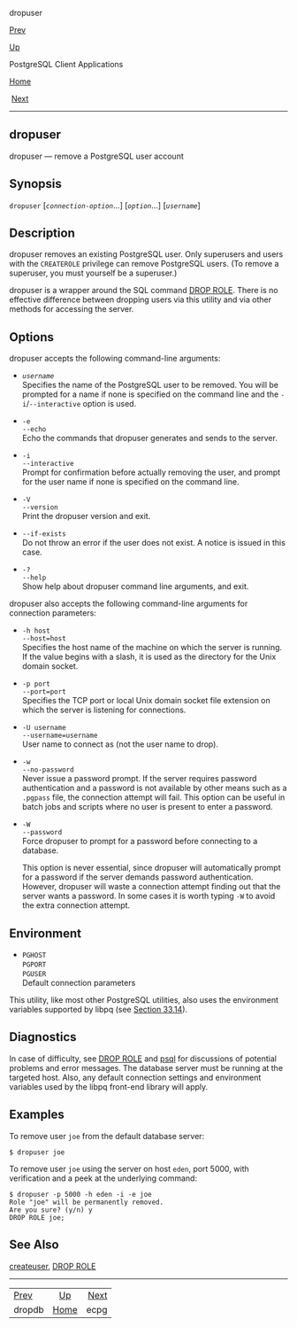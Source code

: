 <div class="navheader" data-xmlns="http://www.w3.org/TR/xhtml1/transitional">

<span class="application" data-xmlns="http://www.w3.org/1999/xhtml">dropuser</span>

</div>

[Prev](app-dropdb.html "dropdb") 

[Up](reference-client.html "PostgreSQL Client Applications")

PostgreSQL Client
Applications

[Home](index.html "PostgreSQL 10.3 Documentation")

 [Next](app-ecpg.html "ecpg")

-----

<div id="APP-DROPUSER" class="refentry">

<div class="titlepage">

</div>

<span id="id-1.9.4.7.1" class="indexterm"></span>

<div class="refnamediv">

## <span class="refentrytitle"><span class="application">dropuser</span></span>

dropuser — remove a <span class="productname">PostgreSQL</span> user
account

</div>

<div class="refsynopsisdiv">

## Synopsis

<div class="cmdsynopsis">

`dropuser` \[*`connection-option`*...\] \[*`option`*...\]
\[*`username`*\]

</div>

</div>

<div id="id-1.9.4.7.5" class="refsect1">

## Description

<span class="application">dropuser</span> removes an existing
<span class="productname">PostgreSQL</span> user. Only superusers and
users with the `CREATEROLE` privilege can remove
<span class="productname">PostgreSQL</span> users. (To remove a
superuser, you must yourself be a superuser.)

<span class="application">dropuser</span> is a wrapper around the SQL
command [<span class="refentrytitle">DROP
ROLE</span>](sql-droprole.html "DROP ROLE"). There is no effective
difference between dropping users via this utility and via other methods
for accessing the server.

</div>

<div id="id-1.9.4.7.6" class="refsect1">

## Options

<span class="application">dropuser</span> accepts the following
command-line arguments:

<div class="variablelist">

  - <span class="term">*`username`*</span>  
    Specifies the name of the
    <span class="productname">PostgreSQL</span> user to be removed. You
    will be prompted for a name if none is specified on the command line
    and the `-i`/`--interactive` option is used.

  - <span class="term">`-e`  
    </span><span class="term">`--echo`</span>  
    Echo the commands that <span class="application">dropuser</span>
    generates and sends to the server.

  - <span class="term">`-i`  
    </span><span class="term">`--interactive`</span>  
    Prompt for confirmation before actually removing the user, and
    prompt for the user name if none is specified on the command line.

  - <span class="term">`-V`  
    </span><span class="term">`--version`</span>  
    Print the <span class="application">dropuser</span> version and
    exit.

  - <span class="term">`--if-exists`</span>  
    Do not throw an error if the user does not exist. A notice is issued
    in this case.

  - <span class="term">`-?`  
    </span><span class="term">`--help`</span>  
    Show help about <span class="application">dropuser</span> command
    line arguments, and exit.

</div>

<span class="application">dropuser</span> also accepts the following
command-line arguments for connection parameters:

<div class="variablelist">

  - <span class="term">`-h host`  
    </span><span class="term">`--host=host`</span>  
    Specifies the host name of the machine on which the server is
    running. If the value begins with a slash, it is used as the
    directory for the Unix domain socket.

  - <span class="term">`-p port`  
    </span><span class="term">`--port=port`</span>  
    Specifies the TCP port or local Unix domain socket file extension on
    which the server is listening for connections.

  - <span class="term">`-U username`  
    </span><span class="term">`--username=username`</span>  
    User name to connect as (not the user name to drop).

  - <span class="term">`-w`  
    </span><span class="term">`--no-password`</span>  
    Never issue a password prompt. If the server requires password
    authentication and a password is not available by other means such
    as a `.pgpass` file, the connection attempt will fail. This option
    can be useful in batch jobs and scripts where no user is present to
    enter a password.

  - <span class="term">`-W`  
    </span><span class="term">`--password`</span>  
    Force <span class="application">dropuser</span> to prompt for a
    password before connecting to a database.
    
    This option is never essential, since
    <span class="application">dropuser</span> will automatically prompt
    for a password if the server demands password authentication.
    However, <span class="application">dropuser</span> will waste a
    connection attempt finding out that the server wants a password. In
    some cases it is worth typing `-W` to avoid the extra connection
    attempt.

</div>

</div>

<div id="id-1.9.4.7.7" class="refsect1">

## Environment

<div class="variablelist">

  - <span class="term">`PGHOST`  
    </span><span class="term">`PGPORT`  
    </span><span class="term">`PGUSER`</span>  
    Default connection parameters

</div>

This utility, like most other
<span class="productname">PostgreSQL</span> utilities, also uses the
environment variables supported by
<span class="application">libpq</span> (see
[Section 33.14](libpq-envars.html "33.14. Environment Variables")).

</div>

<div id="id-1.9.4.7.8" class="refsect1">

## Diagnostics

In case of difficulty, see [<span class="refentrytitle">DROP
ROLE</span>](sql-droprole.html "DROP ROLE") and
[<span class="refentrytitle"><span class="application">psql</span></span>](app-psql.html "psql")
for discussions of potential problems and error messages. The database
server must be running at the targeted host. Also, any default
connection settings and environment variables used by the
<span class="application">libpq</span> front-end library will apply.

</div>

<div id="id-1.9.4.7.9" class="refsect1">

## Examples

To remove user `joe` from the default database server:

``` screen
$ dropuser joe
```

To remove user `joe` using the server on host `eden`, port 5000, with
verification and a peek at the underlying command:

``` screen
$ dropuser -p 5000 -h eden -i -e joe
Role "joe" will be permanently removed.
Are you sure? (y/n) y
DROP ROLE joe;
```

</div>

<div id="id-1.9.4.7.10" class="refsect1">

## See Also

<span class="simplelist">[<span class="refentrytitle"><span class="application">createuser</span></span>](app-createuser.html "createuser"),
[<span class="refentrytitle">DROP
ROLE</span>](sql-droprole.html "DROP ROLE")</span>

</div>

</div>

<div class="navfooter">

-----

|                                         |                             |                                       |
| :-------------------------------------- | :-------------------------: | ------------------------------------: |
| [Prev](app-dropdb.html)                 | [Up](reference-client.html) |                 [Next](app-ecpg.html) |
| <span class="application">dropdb</span> |     [Home](index.html)      | <span class="application">ecpg</span> |

</div>
